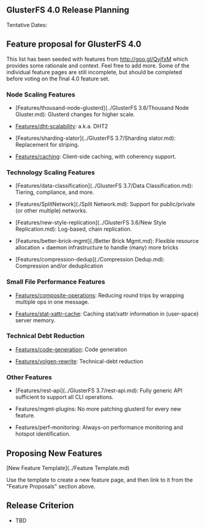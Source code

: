 GlusterFS 4.0 Release Planning
------------------------------

Tentative Dates:

Feature proposal for GlusterFS 4.0
----------------------------------

This list has been seeded with features from <http://goo.gl/QyjfxM>
which provides some rationale and context. Feel free to add more. Some
of the individual feature pages are still incomplete, but should be
completed before voting on the final 4.0 feature set.

### Node Scaling Features

-   [Features/thousand-node-glusterd](../GlusterFS 3.6/Thousand Node Gluster.md):
     Glusterd changes for higher scale.

-   [Features/dht-scalability](./dht-scalability.md): 
     a.k.a. DHT2

-   [Features/sharding-xlator](../GlusterFS 3.7/Sharding xlator.md):
     Replacement for striping.

-   [Features/caching](./caching.md): Client-side caching, with coherency support.

### Technology Scaling Features

-   [Features/data-classification](../GlusterFS 3.7/Data Classification.md):
     Tiering, compliance, and more.

-   [Features/SplitNetwork](./Split Network.md):
     Support for public/private (or other multiple) networks.

-   [Features/new-style-replication](../GlusterFS 3.6/New Style Replication.md):
     Log-based, chain replication.

-   [Features/better-brick-mgmt](./Better Brick Mgmt.md):
     Flexible resource allocation + daemon infrastructure to handle
    (many) more bricks

-   [Features/compression-dedup](./Compression Dedup.md):
     Compression and/or deduplication

### Small File Performance Features

-   [Features/composite-operations](./composite-operations.md):
     Reducing round trips by wrapping multiple ops in one message.

-   [Features/stat-xattr-cache](./stat-xattr-cache.md):
     Caching stat/xattr information in (user-space) server memory.

### Technical Debt Reduction

-   [Features/code-generation](./code-generation.md):
     Code generation

-   [Features/volgen-rewrite](./volgen-rewrite.md):
     Technical-debt reduction

### Other Features

-   [Features/rest-api](../GlusterFS 3.7/rest-api.md):
     Fully generic API sufficient to support all CLI operations.

-   Features/mgmt-plugins:
     No more patching glusterd for every new feature.

-   Features/perf-monitoring:
     Always-on performance monitoring and hotspot identification.

Proposing New Features
----------------------

[New Feature Template](../Feature Template.md)

Use the template to create a new feature page, and then link to it from the "Feature Proposals" section above.

Release Criterion
-----------------

-  TBD
